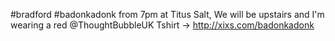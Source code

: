 #bradford #badonkadonk from 7pm at Titus Salt, We will be upstairs and I'm wearing a red @ThoughtBubbleUK Tshirt -&gt; http://xixs.com/badonkadonk